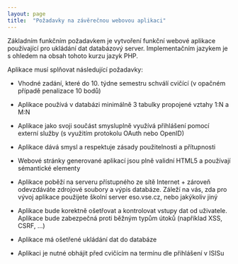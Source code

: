 ```yaml
---
layout: page
title:  "Požadavky na závěrečnou webovou aplikaci"
---
```


Základním funkčním požadavkem je vytvoření funkční webové aplikace
používající pro ukládání dat databázový server. Implementačním jazykem
je s ohledem na obsah tohoto kurzu jazyk PHP.

Aplikace musí splňovat následující požadavky:

* Vhodné zadání, které do 10. týdne semestru schválí cvičící (v
  opačném případě penalizace 10 bodů)

* Aplikace používá v databázi minimálně 3 tabulky propojené vztahy 1:N a M:N

* Aplikace jako svoji součást smysluplně využívá přihlášení pomocí
  externí služby (s využitím protokolu OAuth nebo OpenID)

* Aplikace dává smysl a respektuje zásady použitelnosti a přítupnosti

* Webové stránky generované aplikací jsou plně validní HTML5 a
  používají sémantické elementy

* Aplikace poběží na serveru přístupného ze sítě Internet + zároveň
  odevzdáváte zdrojové soubory a výpis databáze. Záleží na vás, zda
  pro vývoj aplikace použijete školní server eso.vse.cz, nebo
  jakýkoliv jiný

* Aplikace bude korektně ošetřovat a kontrolovat vstupy dat od
  uživatele. Aplikace bude zabezpečná proti běžným typům útoků
  (například XSS, CSRF, ...)

* Aplikace má ošetřené ukládání dat do databáze

* Aplikaci je nutné obhájit před cvičícím na termínu dle přihlášení v ISISu






